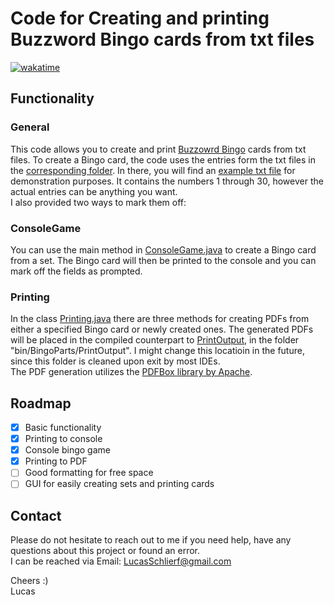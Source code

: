 # Code for Creating and printing Buzzword Bingo cards from txt files

[![wakatime](https://wakatime.com/badge/user/ee0b2e88-680b-47cf-ba7c-afd0e1637329/project/8d1fab99-001f-4cb1-a383-164c986c486e.svg)](https://wakatime.com/badge/user/ee0b2e88-680b-47cf-ba7c-afd0e1637329/project/8d1fab99-001f-4cb1-a383-164c986c486e)

## Functionality

### General

This code allows you to create and print [Buzzowrd Bingo](https://wikipedia.org/wiki/Buzzword_bingo) cards from txt files. To create a Bingo card, the code uses the entries form the txt files in the [corresponding folder](src/BingoParts/Sets). In there, you will find an [example txt file](src/BingoParts/Sets/example.txt) for demonstration purposes. It contains the numbers 1 through 30, however the actual entries can be anything you want.  
I also provided two ways to mark them off:

### ConsoleGame

You can use the main method in [ConsoleGame.java](src/ConsoleGame/ConsoleGame.java) to create a Bingo card from a set. The Bingo card will then be printed to the console and you can mark off the fields as prompted.

### Printing

In the class [Printing.java](src/BingoParts/Printing.java) there are three methods for creating PDFs from either a specified Bingo card or newly created ones. The generated PDFs will be placed in the compiled counterpart to [PrintOutput](src/BingoParts/PrintOutput), in the folder "bin/BingoParts/PrintOutput". I might change this locatioin in the future, since this folder is cleaned upon exit by most IDEs.  
The PDF generation utilizes the [PDFBox library by Apache](https://pdfbox.apache.org/).

## Roadmap

- [x] Basic functionality
- [x] Printing to console
- [x] Console bingo game
- [x] Printing to PDF
- [ ] Good formatting for free space
- [ ] GUI for easily creating sets and printing cards

## Contact

Please do not hesitate to reach out to me if you need help, have any questions about this project or found an error.  
I can be reached via Email: [LucasSchlierf@gmail.com](mailto:LucasSchlierf@gmail.com)

Cheers :)  
Lucas

